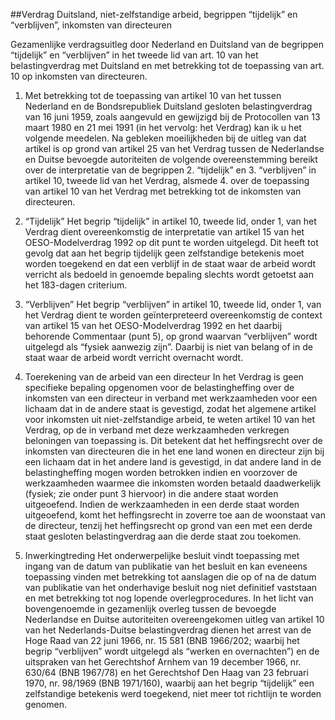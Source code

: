 <meta http-equiv='Content-Type' content='text/html; charset=utf-8' />

##Verdrag Duitsland, niet-zelfstandige arbeid, begrippen “tijdelijk” en “verblijven”, inkomsten van directeuren

Gezamenlijke verdragsuitleg door Nederland en Duitsland van de begrippen “tijdelijk” en “verblijven” in het tweede lid van art. 10 van het belastingverdrag met Duitsland en met betrekking tot de toepassing van art. 10 op inkomsten van directeuren. 

1. Met betrekking tot de toepassing van artikel 10 van het tussen Nederland en de Bondsrepubliek Duitsland gesloten belastingverdrag van 16 juni 1959, zoals aangevuld en gewijzigd bij de Protocollen van 13 maart 1980 en 21 mei 1991 (in het vervolg: het Verdrag) kan ik u het volgende meedelen. Na gebleken moeilijkheden bij de uitleg van dat artikel is op grond van artikel 25 van het Verdrag tussen de Nederlandse en Duitse bevoegde autoriteiten de volgende overeenstemming bereikt over de interpretatie van de begrippen 2. “tijdelijk” en 3. “verblijven” in artikel 10, tweede lid van het Verdrag, alsmede 4. over de toepassing van artikel 10 van het Verdrag met betrekking tot de inkomsten van directeuren.  

2. “Tijdelijk” Het begrip “tijdelijk” in artikel 10, tweede lid, onder 1, van het Verdrag dient overeenkomstig de interpretatie van artikel 15 van het OESO-Modelverdrag 1992 op dit punt te worden uitgelegd. Dit heeft tot gevolg dat aan het begrip tijdelijk geen zelfstandige betekenis moet worden toegekend en dat een verblijf in de staat waar de arbeid wordt verricht als bedoeld in genoemde bepaling slechts wordt getoetst aan het 183-dagen criterium.  

3. “Verblijven” Het begrip “verblijven” in artikel 10, tweede lid, onder 1, van het Verdrag dient te worden geïnterpreteerd overeenkomstig de context van artikel 15 van het OESO-Modelverdrag 1992 en het daarbij behorende Commentaar (punt 5), op grond waarvan “verblijven” wordt uitgelegd als “fysiek aanwezig zijn”. Daarbij is niet van belang of in de staat waar de arbeid wordt verricht overnacht wordt.  

4. Toerekening van de arbeid van een directeur In het Verdrag is geen specifieke bepaling opgenomen voor de belastingheffing over de inkomsten van een directeur in verband met werkzaamheden voor een lichaam dat in de andere staat is gevestigd, zodat het algemene artikel voor inkomsten uit niet-zelfstandige arbeid, te weten artikel 10 van het Verdrag, op de in verband met deze werkzaamheden verkregen beloningen van toepassing is. Dit betekent dat het heffingsrecht over de inkomsten van directeuren die in het ene land wonen en directeur zijn bij een lichaam dat in het andere land is gevestigd, in dat andere land in de belastingheffing mogen worden betrokken indien en voorzover de werkzaamheden waarmee die inkomsten worden betaald daadwerkelijk (fysiek; zie onder punt 3 hiervoor) in die andere staat worden uitgeoefend. Indien de werkzaamheden in een derde staat worden uitgeoefend, komt het heffingsrecht in zoverre toe aan de woonstaat van de directeur, tenzij het heffingsrecht op grond van een met een derde staat gesloten belastingverdrag aan die derde staat zou toekomen.  

5. Inwerkingtreding Het onderwerpelijke besluit vindt toepassing met ingang van de datum van publikatie van het besluit en kan eveneens toepassing vinden met betrekking tot aanslagen die op of na de datum van publikatie van het onderhavige besluit nog niet definitief vaststaan en met betrekking tot nog lopende overlegprocedures. In het licht van bovengenoemde in gezamenlijk overleg tussen de bevoegde Nederlandse en Duitse autoriteiten overeengekomen uitleg van artikel 10 van het Nederlands-Duitse belastingverdrag dienen het arrest van de Hoge Raad van 22 juni 1966, nr. 15 581 (BNB 1966/202; waarbij het begrip “verblijven” wordt uitgelegd als “werken en overnachten”) en de uitspraken van het Gerechtshof Arnhem van 19 december 1966, nr. 630/64 (BNB 1967/78) en het Gerechtshof Den Haag van 23 februari 1970, nr. 98/1969 (BNB 1971/160), waarbij aan het begrip “tijdelijk” een zelfstandige betekenis werd toegekend, niet meer tot richtlijn te worden genomen.      
